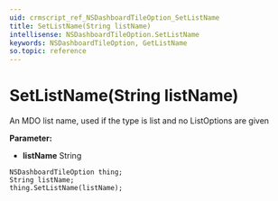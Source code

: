 ```yaml
---
uid: crmscript_ref_NSDashboardTileOption_SetListName
title: SetListName(String listName)
intellisense: NSDashboardTileOption.SetListName
keywords: NSDashboardTileOption, GetListName
so.topic: reference
---
```


# SetListName(String listName)

An MDO list name, used if the type is list and no ListOptions are given

**Parameter:** 
 - **listName** String

```crmscript
NSDashboardTileOption thing;
String listName;
thing.SetListName(listName);
```


